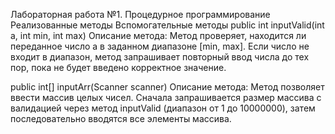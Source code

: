 Лабораторная работа №1. Процедурное программирование
Реализованные методы
Вспомогательные методы
public int inputValid(int a, int min, int max)
Описание метода:
Метод проверяет, находится ли переданное число a в заданном диапазоне [min, max]. Если число не входит в диапазон, метод запрашивает повторный ввод числа до тех пор, пока не будет введено корректное значение.

public int[] inputArr(Scanner scanner)
Описание метода:
Метод позволяет ввести массив целых чисел. Сначала запрашивается размер массива с валидацией через метод inputValid (диапазон от 1 до 10000000), затем последовательно вводятся все элементы массива.

